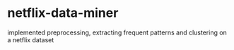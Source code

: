 # netflix-data-miner
implemented preprocessing, extracting frequent patterns and clustering on a netflix dataset
